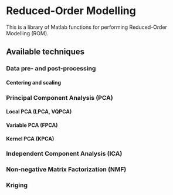 # Reduced-Order Modelling

This is a library of Matlab functions for performing Reduced-Order Modelling (ROM).

## Available techniques

### Data pre- and post-processing

#### Centering and scaling

### Principal Component Analysis (PCA)

#### Local PCA (LPCA, VQPCA)

#### Variable PCA (FPCA)

#### Kernel PCA (KPCA)

### Independent Component Analysis (ICA)

### Non-negative Matrix Factorization (NMF)

### Kriging

